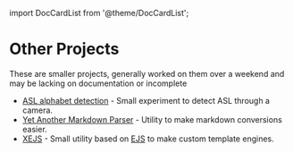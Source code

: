 import DocCardList from '@theme/DocCardList';

# Other Projects

These are smaller projects, generally worked on them over a weekend and may be lacking on documentation or incomplete

<DocCardList />

-   [ASL alphabet detection](https://github.com/angrykoala/asl-alphabet-detection) - Small experiment to detect ASL through a camera.
-   [Yet Another Markdown Parser](https://github.com/angrykoala/yamp) - Utility to make markdown conversions easier.
-   [XEJS](https://github.com/angrykoala/xejs) - Small utility based on [EJS](https://ejs.co/) to make custom template engines.

